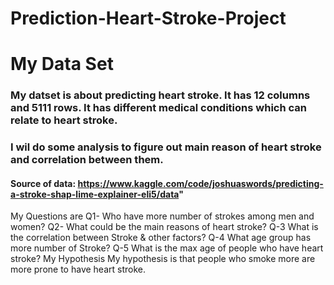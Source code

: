 # Prediction-Heart-Stroke-Project
# My Data Set
### My datset is about predicting heart stroke. It has 12 columns and 5111 rows. It has different medical conditions which can relate to heart stroke.
### I wil do some analysis to figure out main reason of heart stroke and correlation between them.
#### Source of data: https://www.kaggle.com/code/joshuaswords/predicting-a-stroke-shap-lime-explainer-eli5/data"
My Questions are
Q1- Who have more number of strokes among men and women?
Q2- What could be the main reasons of heart stroke?
Q-3 What is the correlation between Stroke & other factors?
Q-4 What age group has more number of Stroke?
Q-5 What is the max age of people who have heart stroke?
My Hypothesis
My hypothesis is that people who smoke more are more prone to have heart stroke.
